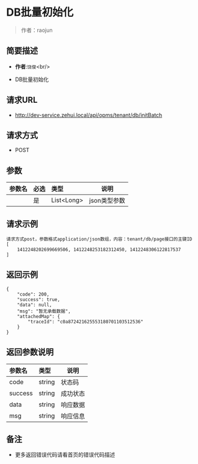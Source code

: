 # DB批量初始化

> 作者：raojun

## 简要描述

- **作者**:`饶俊`&lt;br/>

- DB批量初始化

## 请求URL
- http://dev-service.zehui.local/api/opms/tenant/db/initBatch

## 请求方式
- POST

## 参数

|参数名|必选|类型|说明|
|:----    |:---|:----- |-----   |
| |是  |List&lt;Long> |json类型参数   |

## 请求示例
``` 
请求方式post，参数格式application/json数组，内容：tenant/db/page接口的主键ID
[
    1412248202699669506, 1412248253182312450, 1412248306122817537
]
```

## 返回示例

```
{
    "code": 200,
    "success": true,
    "data": null,
    "msg": "暂无承载数据",
    "attachedMap": {
        "traceId": "c0a872421625553180701103512536"
    }
}
```

## 返回参数说明

|参数名|类型|说明|
|:-----  |:-----|-----                           |
|code |string   |状态码   |
|success |string   |成功状态   |
|data |string   |响应数据   |
|msg |string   |响应信息   |
## 备注 

- 更多返回错误代码请看首页的错误代码描述